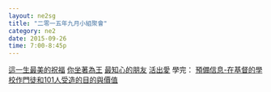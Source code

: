 ```yaml
---
layout: ne2sg
title: "二零一五年九月小組聚會"
category: ne2
date: 2015-09-26
time: 7:00-8:45p
---
```

<span>[這一生最美的祝福](http://www.youtube.com/watch?v=neW0xVroNNs)</span>
<span>[你坐著為王](http://www.youtube.com/watch?v=nuK3oi7-YoM)</span>
<span>[最知心的朋友](http://www.youtube.com/watch?v=fvUsgi3gxJU)</span>
<span>[活出愛](http://www.youtube.com/watch?v=O4fpjeHPc68)</span>
<span>學完： [預備信息-在基督的學校作門徒和101人受造的目的與價值](/ne2/newman.html)</span>
